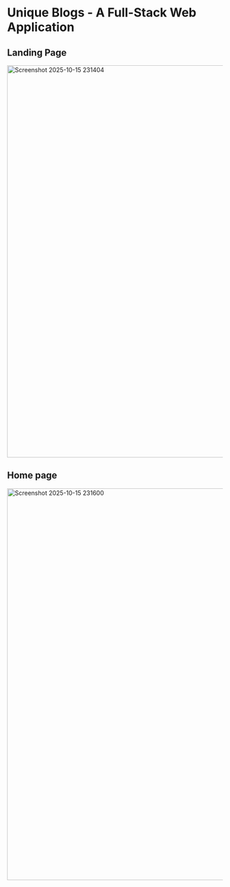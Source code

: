# Unique Blogs - A Full-Stack Web Application

## Landing Page
<img width="1904" height="914" alt="Screenshot 2025-10-15 231404" src="https://github.com/user-attachments/assets/1cd5e2a4-0161-4b72-ab11-717488b1999e" />


## Home page
<img width="1905" height="913" alt="Screenshot 2025-10-15 231600" src="https://github.com/user-attachments/assets/4209e4c1-fe90-4684-98a2-42fa942809ff" />
